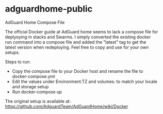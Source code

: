 # adguardhome-public
AdGuard Home Compose File

The official Docker guide at AdGuard home seems to lack a compose file for deplyoying in stacks and Swarms. I simply converted the existing docker run command into a compose file and added the "latest" tag to get the latest version when redeploying. Feel free to copy and use for your own setups. 

Steps to run: 

- Copy the compose file to your Docker host and rename the file to docker-compose.yml
- Edit the values under Environment:TZ and volumes: to match your locale and storage setup
- Run docker-compose up

The original setup is available at: https://github.com/AdguardTeam/AdGuardHome/wiki/Docker
